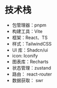 # 技术栈

- 包管理器：pnpm
- 构建工具：Vite
- 框架：React、TS
- 样式：TailwindCSS
- UI 库：Shadcn/ui
- icon: Iconify
- 图表库：Recharts
- 状态管理：zustand
- 路由： react-router
- 数据获取： swr
